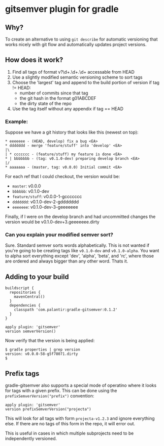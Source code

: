 # gitsemver plugin for gradle

## Why?

To create an alternative to using `git describe` for automatic versioning that works nicely with git flow and automatically updates project versions.

## How does it work?

1. Find all tags of format v?\d+\.\d+\.\d+ accessable from HEAD
2. Use a slightly modified semantic versioning scheme to sort tags
3. Choose the 'largest' tag and append to the build portion of version if tag != HEAD:
   * number of commits since that tag
   * the git hash in the format g01ABCDEF
   * the dirty state of the repo
4. Use the tag itself without any appendix if tag == HEAD

### Example:

Suppose we have a git history that looks like this (newest on top):

```
* eeeeeee - (HEAD, develop) fix a bug <EA>
* ddddddd - merge 'feature/stuff' into 'develop' <EA>
|\
| * ccccccc - (feature/stuff) my feature is done <EA>
* | bbbbbbb - (tag: v0.1.0-dev) preparing develop branch <EA>
|/
* aaaaaaa - (master, tag: v0.0.0) Initial commit <EA>
```

For each ref that I could checkout, the version would be:

* `master`: v0.0.0
* `bbbbbb`: v0.1.0-dev
* `feature/stuff`: v0.0.0-1-gccccccc
* `ddddddd`: v0.1.0-dev-2-gddddddd
* `eeeeeee`: v0.1.0-dev-3-geeeeeee

Finally, if I were on the develop branch and had uncommitted changes the version would be v0.1.0-dev+3.geeeeeee.dirty

### Can you explain your modified semver sort?

Sure. Standard semver sorts words alphabetically. This is not wanted if you're going to be creating tags like `v0.1.0-dev` and `v0.1.0-alpha`. You want to alpha sort everything except 'dev', 'alpha', 'beta', and 'rc', where those are ordered and always bigger than any other word. Thats it.

## Adding to your build

```
buildscript {
  repositories {
    mavenCentral()
  }
  dependencies {
    classpath 'com.palantir:gradle-gitsemver:0.1.2'
  }
}

apply plugin: 'gitsemver'
version semverVersion()
```

Now verify that the version is being applied:

```
$ gradle properties | grep version
version: v0.0.0-58-g5f78071.dirty
$
```

## Prefix tags

gradle-gitsemver also supports a special mode of operatino where it looks for tags with a given prefix. This can be done using the `prefixSemverVersion("prefix")` convention:

```
apply plugin: 'gitsemver'
version prefixSemverVersion("projecta")
```

This will look for all tags with form `projecta-v1.2.3` and ignore everything else. If there are no tags of this form in the repo, it will error out.

This is useful in cases in which multiple subprojects need to be independently versioned.
